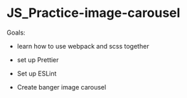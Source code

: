 # JS_Practice-image-carousel

Goals:

- learn how to use webpack and scss together
- set up Prettier
- Set up ESLint

- Create banger image carousel